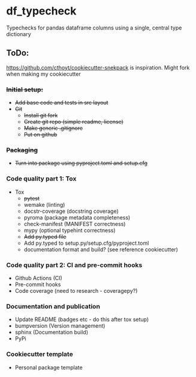 # df_typecheck

Typechecks for pandas dataframe columns using a single, central type dictionary

## ToDo:

https://github.com/cthoyt/cookiecutter-snekpack is inspiration. Might fork when making my cookiecutter

### ~~Initial setup:~~

- ~~Add base code and tests in src layout~~
- ~~Git~~
  - ~~Install git fork~~
  - ~~Create git repo (simple readme, license)~~
  - ~~Make generic .gitignore~~
  - ~~Put on github~~

### ~~Packaging~~

- ~~Turn into package using pyproject.toml and setup.cfg~~

### Code quality part 1: Tox

- Tox
  - ~~pytest~~
  - wemake (linting)
  - docstr-coverage (docstring coverage)
  - pyroma (package metadata completeness)
  - check-manifest (MANIFEST correctness)
  - mypy (optional typehint correctness)
  - ~~Add py.typed file~~
  - Add py.typed to setup.py/setup.cfg/pyproject.toml
  - documentation format and build? (see reference cookiecutter)

### Code quality part 2: CI and pre-commit hooks

- Github Actions (CI)
- Pre-commit hooks
- Code coverage (need to research - coveragepy?)

### Documentation and publication

- Update README (badges etc - do this after tox setup)
- bumpversion (Version management)
- sphinx (Documentation build)
- PyPi

### Cookiecutter template

- Personal package template

